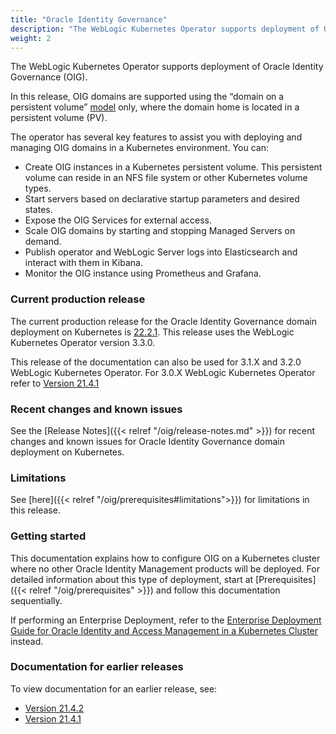 ```yaml
---
title: "Oracle Identity Governance"
description: "The WebLogic Kubernetes Operator supports deployment of Oracle Identity Governance. Follow the instructions in this guide to set up Oracle Identity Governance domains on Kubernetes."
weight: 2
---
```


The WebLogic Kubernetes Operator supports deployment of Oracle Identity Governance (OIG).

In this release, OIG domains are supported using the “domain on a persistent volume”
[model](https://oracle.github.io/weblogic-kubernetes-operator/userguide/managing-domains/choosing-a-model/) only, where the domain home is located in a persistent volume (PV).

The operator has several key features to assist you with deploying and managing OIG domains in a Kubernetes
environment. You can:

* Create OIG instances in a Kubernetes persistent volume. This persistent volume can reside in an NFS file system or other Kubernetes volume types.
* Start servers based on declarative startup parameters and desired states.
* Expose the OIG Services for external access.
* Scale OIG domains by starting and stopping Managed Servers on demand.
* Publish operator and WebLogic Server logs into Elasticsearch and interact with them in Kibana.
* Monitor the OIG instance using Prometheus and Grafana.

### Current production release

The current production release for the Oracle Identity Governance domain deployment on Kubernetes is [22.2.1](https://github.com/oracle/fmw-kubernetes/releases). This release uses the WebLogic Kubernetes Operator version 3.3.0.

This release of the documentation can also be used for 3.1.X and 3.2.0 WebLogic Kubernetes Operator.
For 3.0.X WebLogic Kubernetes Operator refer to [Version 21.4.1](https://oracle.github.io/fmw-kubernetes/21.4.1/oig/)

### Recent changes and known issues

See the [Release Notes]({{< relref "/oig/release-notes.md" >}}) for recent changes and known issues for Oracle Identity Governance domain deployment on Kubernetes.

### Limitations

See [here]({{< relref "/oig/prerequisites#limitations">}}) for limitations in this release.

### Getting started

This documentation explains how to configure OIG on a Kubernetes cluster where no other Oracle Identity Management products will be deployed. For detailed information about this type of deployment, start at [Prerequisites]({{< relref "/oig/prerequisites" >}}) and follow this documentation sequentially.

If performing an Enterprise Deployment, refer to the [Enterprise Deployment Guide for Oracle Identity and Access Management in a Kubernetes Cluster](https://docs.oracle.com/en/middleware/fusion-middleware/12.2.1.4/ikedg/index.html) instead.

### Documentation for earlier releases

To view documentation for an earlier release, see:


* [Version 21.4.2](https://oracle.github.io/fmw-kubernetes/21.4.2/oig/)
* [Version 21.4.1](https://oracle.github.io/fmw-kubernetes/21.4.1/oig/)
